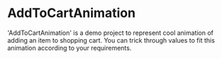 # AddToCartAnimation

'AddToCartAnimation' is a demo project to represent cool animation of adding an item to shopping cart. You can trick through values to fit this animation according to your requirements.
